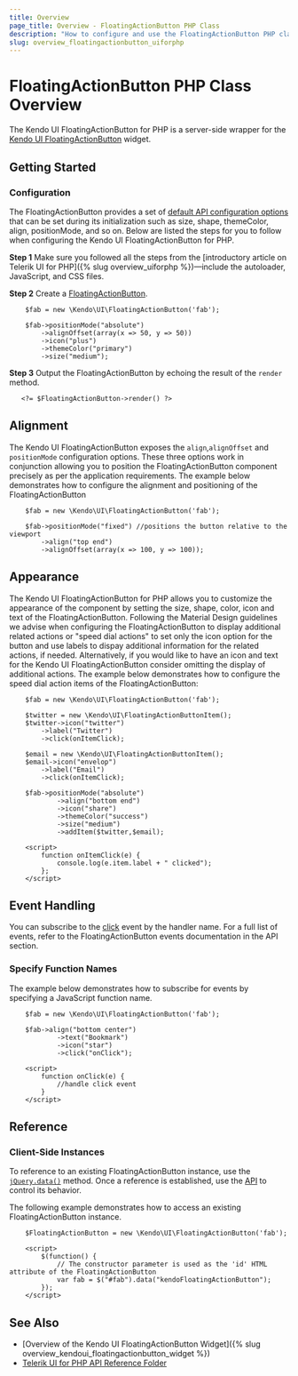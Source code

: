 ```yaml
---
title: Overview
page_title: Overview - FloatingActionButton PHP Class
description: "How to configure and use the FloatingActionButton PHP class in Kendo UI."
slug: overview_floatingactionbutton_uiforphp
---
```


# FloatingActionButton PHP Class Overview

The Kendo UI FloatingActionButton for PHP is a server-side wrapper for the [Kendo UI FloatingActionButton](https://demos.telerik.com/kendo-ui/floatinactionbutton/index) widget.

## Getting Started

### Configuration

The FloatingActionButton provides a set of [default API configuration options](/api/php/Kendo/UI/FloatingActionButton) that can be set during its initialization such as size, shape, themeColor, align, positionMode, and so on. Below are listed the steps for you to follow when configuring the Kendo UI FloatingActionButton for PHP.

**Step 1** Make sure you followed all the steps from the [introductory article on Telerik UI for PHP]({% slug overview_uiforphp %})&mdash;include the autoloader, JavaScript, and CSS files.

**Step 2** Create a [FloatingActionButton](/api/php/Kendo/UI/FloatingActionButton).

        $fab = new \Kendo\UI\FloatingActionButton('fab');

        $fab->positionMode("absolute")
            ->alignOffset(array(x => 50, y => 50))
            ->icon("plus")
            ->themeColor("primary")
            ->size("medium");


**Step 3** Output the FloatingActionButton by echoing the result of the `render` method.

       <?= $FloatingActionButton->render() ?>

## Alignment

The Kendo UI FloatingActionButton exposes the `align`,`alignOffset` and `positionMode` configuration options. These three options work in conjunction allowing you to position the FloatingActionButton component precisely as per the application requirements. The example below demonstrates how to configure the alignment and positioning of the FloatingActionButton

        $fab = new \Kendo\UI\FloatingActionButton('fab');

        $fab->positionMode("fixed") //positions the button relative to the viewport
            ->align("top end")
            ->alignOffset(array(x => 100, y => 100));

## Appearance

The Kendo UI FloatingActionButton for PHP allows you to customize the appearance of the component by setting the size, shape, color, icon and text of the FloatingActionButton. Following the Material Design guidelines we advise when configuring the FloatingActionButton to display additional related actions or "speed dial actions" to set only the icon option for the button and use labels to dispay additional information for the related actions, if needed. Alternatively, if you would like to have an icon and text for the Kendo UI FloatingActionButton consider omitting the display of additional actions. The example below demonstrates how to configure the speed dial action items of the FloatingActionButton:

        $fab = new \Kendo\UI\FloatingActionButton('fab');

        $twitter = new \Kendo\UI\FloatingActionButtonItem();
        $twitter->icon("twitter")
            ->label("Twitter")
            ->click(onItemClick);

        $email = new \Kendo\UI\FloatingActionButtonItem();
        $email->icon("envelop")
            ->label("Email")
            ->click(onItemClick);

        $fab->positionMode("absolute")
                ->align("bottom end")
                ->icon("share")
                ->themeColor("success")
                ->size("medium")
                ->addItem($twitter,$email);

        <script>
            function onItemClick(e) {
                console.log(e.item.label + " clicked");
            };
        </script>

## Event Handling

You can subscribe to the [click](/api/javascript/ui/FloatingActionButton/events/click) event by the handler name. For a full list of events, refer to the FloatingActionButton events documentation in the API section.

### Specify Function Names

The example below demonstrates how to subscribe for events by specifying a JavaScript function name.

        $fab = new \Kendo\UI\FloatingActionButton('fab');

        $fab->align("bottom center")
                ->text("Bookmark")
                ->icon("star")
                ->click("onClick");

        <script>
            function onClick(e) {
                //handle click event
            }
        </script>

## Reference

### Client-Side Instances

To reference to an existing FloatingActionButton instance, use the [`jQuery.data()`](https://api.jquery.com/jQuery.data/) method. Once a reference is established, use the [API](/api/javascript/ui/FloatingActionButton) to control its behavior.

The following example demonstrates how to access an existing FloatingActionButton instance.

        $FloatingActionButton = new \Kendo\UI\FloatingActionButton('fab');

        <script>
            $(function() {
                // The constructor parameter is used as the 'id' HTML attribute of the FloatingActionButton
                var fab = $("#fab").data("kendoFloatingActionButton");
            });
        </script>

## See Also

* [Overview of the Kendo UI FloatingActionButton Widget]({% slug overview_kendoui_floatingactionbutton_widget %})
* [Telerik UI for PHP API Reference Folder](/api/php/Kendo/UI/FloatingActionButton)
